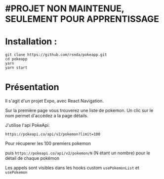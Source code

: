 #  #PROJET NON MAINTENUE, SEULEMENT POUR APPRENTISSAGE

# Installation :

```
git clone https://github.com/rsnda/pokeapp.git
cd pokeapp
yarn
yarn start
```

# Présentation

Il s'agit d'un projet Expo, avec React Navigation.

Sur la première page vous trouverez une liste de pokemon. 
Un clic sur le nom permet d'accédez a la page détails.

J'utilise l'api PokeApi:

`https://pokeapi.co/api/v2/pokemon?limit=100`

Pour récuperer les 100 premiers pokemon

puis `https://pokeapi.co/api/v2/pokemon/N` (N étant un nombre) pour le détail de chaque pokémon

Les appels sont visibles dans les hooks custom `usePokemonList` et `usePokemon`
